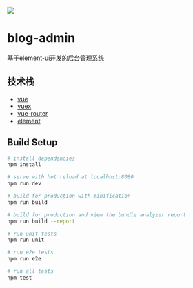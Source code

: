 <p align='cetner'><img src='http://p94agf1t4.bkt.clouddn.com/images/logo.png' alg='logo' /></p>

# blog-admin
基于element-ui开发的后台管理系统

## 技术栈
* [vue](https://github.com/vuejs/vue)
* [vuex](https://github.com/vuejs/vuex)
* [vue-router](https://github.com/vuejs/vue-router)
* [element](https://github.com/ElemeFE/element)

## Build Setup

``` bash
# install dependencies
npm install

# serve with hot reload at localhost:8080
npm run dev

# build for production with minification
npm run build

# build for production and view the bundle analyzer report
npm run build --report

# run unit tests
npm run unit

# run e2e tests
npm run e2e

# run all tests
npm test
```

